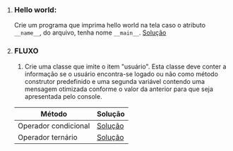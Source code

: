 1. ### Hello world: 
    Crie um programa que imprima hello world na tela caso o atributo `__name__`, do arquivo, tenha nome `__main__`. [Solução](./main/main.py)
2. ### FLUXO 

    1. Crie uma classe que imite o item "usuário". Esta classe deve conter a informação se o usuário encontra-se logado ou não como método construtor predefinido e uma segunda variável contendo uma mensagem otimizada conforme o valor da anterior para que seja apresentada pelo console. 
    
    Método | Solução
    ---|---
    Operador condicional | [Solução](./fluxo/condicional/A-AAE.py)
    Operador ternário | [Solução](./fluxo/ternário/A-AAE.py)
    